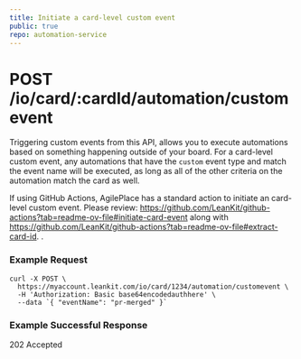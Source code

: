 ```yaml
---
title: Initiate a card-level custom event
public: true
repo: automation-service
---
```

# POST /io/card/:cardId/automation/customevent
Triggering custom events from this API, allows you to execute automations based on something happening outside of your board. For a card-level custom event, any automations that have the `custom` event type and match the event name will be executed, as long as all of the other criteria on the automation match the card as well.

If using GitHub Actions, AgilePlace has a standard action to initiate an card-level custom event. Please review: https://github.com/LeanKit/github-actions?tab=readme-ov-file#initiate-card-event along with https://github.com/LeanKit/github-actions?tab=readme-ov-file#extract-card-id.
.

### Example Request
```shell
curl -X POST \
  https://myaccount.leankit.com/io/card/1234/automation/customevent \
  -H 'Authorization: Basic base64encodedauthhere' \
  --data `{ "eventName": "pr-merged" }`
```

### Example Successful Response

202 Accepted
